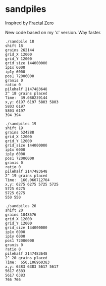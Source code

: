 # sandpiles

Inspired by
[Fractal Zero](https://www.youtube.com/watch?v=1MtEUErz7Gg)


New code based on my 'c' version. Way faster. 

```
./sandpile 18
shift 18
grains 262144
grid_X 12000
grid_Y 12000
grid_size 144000000
ip1x 6000
ip1y 6000
pos1 72006000
granis 0
ratio 0
pilehalf 2147483648
2^ 18 grains placed
Time:  39.080239144
x,y: 6197 6197 5803 5803
5803 6197
5803 6197
394 394
```

```
./sandpiles 19
shift 19
grains 524288
grid_X 12000
grid_Y 12000
grid_size 144000000
ip1x 6000
ip1y 6000
pos1 72006000
granis 0
ratio 0
pilehalf 2147483648
2^ 19 grains placed
Time:  160.060712704
x,y: 6275 6275 5725 5725
5725 6275
5725 6275
550 550
```

```
./sandpiles 20
shift 20
grains 1048576
grid_X 12000
grid_Y 12000
grid_size 144000000
ip1x 6000
ip1y 6000
pos1 72006000
granis 0
ratio 0
pilehalf 2147483648
2^ 20 grains placed
Time:  650.106960383
x,y: 6383 6383 5617 5617
5617 6383
5617 6383
766 766
```
